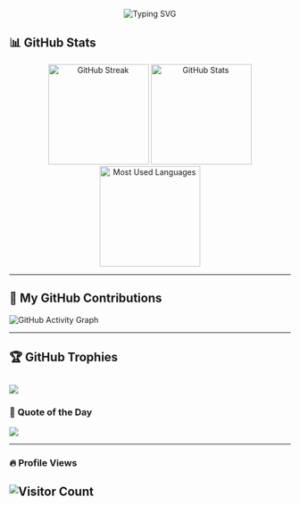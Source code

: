 <!--
**bereketDeneke/bereketDeneke** is a ✨ _special_ ✨ repository because its `README.md` (this file) appears on your GitHub profile.

Here are some ideas to get you started:

- 🔭 I’m currently working on ...
- 🌱 I’m currently learning ...
- 👯 I’m looking to collaborate on ...
- 🤔 I’m looking for help with ...
- 💬 Ask me about ...
- 📫 How to reach me: ...
- 😄 Pronouns: ...
- ⚡ Fun fact: ...
-->


<!-- Banner Section -->
<!-- <p align="center">
  <img src="https://readme-typing-svg.demolab.com?font=Fira+Code&weight=600&size=22&pause=1000&color=33A1F7&center=true&vCenter=true&random=false&width=435&lines=Hello%2C+I'm+Bereket!+%F0%9F%91%8B;Welcome+to+My+GitHub+Profile!+%F0%9F%9A%80;Building+Innovative+Solutions!+%E2%9C%8C%EF%B8%8F" alt="Typing SVG" />
</p>
-->
<!-- 🚀 Banner Section - Brace Yourself, It's About to Get Awesome! -->
<p align="center">
  <img src="https://readme-typing-svg.demolab.com?font=Fira+Code&weight=600&size=22&pause=1000&color=33A1F7&center=true&vCenter=true&random=false&width=500&lines=Hello%2C+I'm+Bereket!+%F0%9F%91%8B;Welcome+to+My+GitHub+Profile!+%F0%9F%9A%80;Building+Cool+Stuff!+%E2%9C%8C%EF%B8%8F;Writing+Code+That+Actually+Works!+%F0%9F%A4%94;Solving+Bugs+Like+A+Detective+%F0%9F%94%8E;Wait%2C+I+Got+More!;Turning+Coffee+Into+Code!+%E2%98%95;Still+Loading...+%E2%9A%99%EF%B8%8F;Almost+There%2C+Hang+Tight!+%F0%9F%A4%A9;Done!+Let's+Build+Something+Awesome!+%F0%9F%A4%9D" alt="Typing SVG" />
</p>

<!-- GitHub Stats Section -->
## 📊 **GitHub Stats**
<div align="center">
 <img src="https://git-hub-streak-stats.vercel.app?user=bereketDeneke&theme=tokyonight" alt="GitHub Streak" height="180px"/>
  <img src="https://github-readme-stats.vercel.app/api?username=bereketDeneke&show_icons=true&theme=tokyonight" alt="GitHub Stats" height="180px"/>
  <img src="https://github-readme-stats.vercel.app/api/top-langs/?username=bereketDeneke&layout=compact&theme=tokyonight" alt="Most Used Languages" height="180px"/>
</div>

---

<!-- Contribution Graph -->
## 🚀 **My GitHub Contributions**
![GitHub Activity Graph](https://github-readme-activity-graph.vercel.app/graph?username=bereketDeneke&theme=react-dark&hide_border=true&area=true)

---

## 🏆 GitHub Trophies
![](https://github-profile-trophy.vercel.app/?username=bereketDeneke&theme=radical&no-bg=true)
---

<!-- Random Developer Quote -->
### 💬 **Quote of the Day**
![](https://quotes-github-readme.vercel.app/api?type=horizontal&theme=radical)

---

<!-- Visitor Counter -->
### 🔥 **Profile Views**
![Visitor Count](https://komarev.com/ghpvc/?username=bereketDeneke&color=blue&style=flat-square)
---

